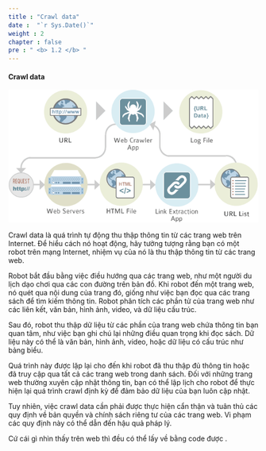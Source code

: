 ```yaml
---
title : "Crawl data"
date :  "`r Sys.Date()`" 
weight : 2 
chapter : false
pre : " <b> 1.2 </b> "
---
```


#### Crawl data

![Route Tables](/images/1-Introduce/crawl.png?featherlight=false&width=30pc)


Crawl data là quá trình tự động thu thập thông tin từ các trang web trên Internet. Để hiểu cách nó hoạt động, hãy tưởng tượng rằng bạn có một robot trên mạng Internet, nhiệm vụ của nó là thu thập thông tin từ các trang web.

Robot bắt đầu bằng việc điều hướng qua các trang web, như một người du lịch dạo chơi qua các con đường trên bản đồ. Khi robot đến một trang web, nó quét qua nội dung của trang đó, giống như việc bạn đọc qua các trang sách để tìm kiếm thông tin. Robot phân tích các phần tử của trang web như các liên kết, văn bản, hình ảnh, video, và dữ liệu cấu trúc.

Sau đó, robot thu thập dữ liệu từ các phần của trang web chứa thông tin bạn quan tâm, như việc bạn ghi chú lại những điều quan trọng khi đọc sách. Dữ liệu này có thể là văn bản, hình ảnh, video, hoặc dữ liệu có cấu trúc như bảng biểu.

Quá trình này được lặp lại cho đến khi robot đã thu thập đủ thông tin hoặc đã truy cập qua tất cả các trang web trong danh sách. Đối với những trang web thường xuyên cập nhật thông tin, bạn có thể lập lịch cho robot để thực hiện lại quá trình crawl định kỳ để đảm bảo dữ liệu của bạn luôn cập nhật.

Tuy nhiên, việc crawl data cần phải được thực hiện cẩn thận và tuân thủ các quy định về bản quyền và chính sách riêng tư của các trang web. Vi phạm các quy định này có thể dẫn đến hậu quả pháp lý.

Cứ cái gì nhìn thấy trên web thì đều có thể lấy về bằng code được .